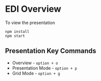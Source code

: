 # EDI Overview

To view the presentation

```
npm install
npm start
```

## Presentation Key Commands

* Overview - `option + o`
* Presentation Mode - `option + p`
* Grid Mode - `option + g`